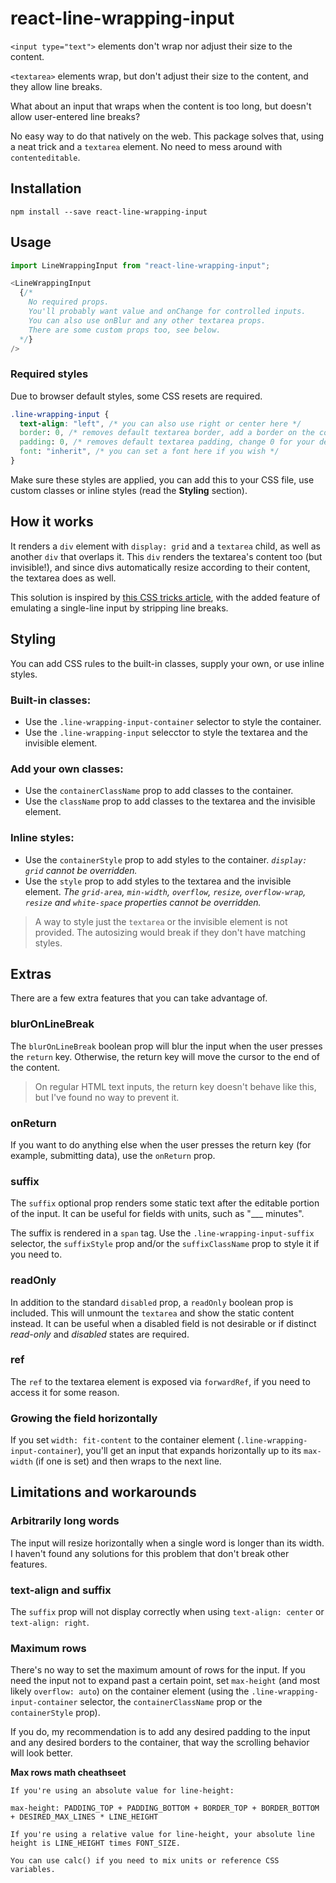 # react-line-wrapping-input

`<input type="text">` elements don't wrap nor adjust their size to the content.

`<textarea>` elements wrap, but don't adjust their size to the content, and they allow line breaks.

What about an input that wraps when the content is too long, but doesn't allow user-entered line breaks?

No easy way to do that natively on the web. This package solves that, using a neat trick and a `textarea` element. No need to mess around with `contenteditable`.

<!-- TODO [Live demo](codesandbox URL) -->

## Installation

```
npm install --save react-line-wrapping-input
```

## Usage

```js
import LineWrappingInput from "react-line-wrapping-input";
```

```js
<LineWrappingInput
  {/*
    No required props.
    You'll probably want value and onChange for controlled inputs.
    You can also use onBlur and any other textarea props.
    There are some custom props too, see below.
  */}
/>
```

### Required styles

Due to browser default styles, some CSS resets are required.

```css
.line-wrapping-input {
  text-align: "left", /* you can also use right or center here */
  border: 0, /* removes default textarea border, add a border on the container if you want one */
  padding: 0, /* removes default textarea padding, change 0 for your desired padding */
  font: "inherit", /* you can set a font here if you wish */
}
```

Make sure these styles are applied, you can add this to your CSS file, use custom classes or inline styles (read the **Styling** section).

## How it works

It renders a `div` element with `display: grid` and a `textarea` child, as well as another `div` that overlaps it. This `div` renders the textarea's content too (but invisible!), and since divs automatically resize according to their content, the textarea does as well.

This solution is inspired by [this CSS tricks article](https://css-tricks.com/the-cleanest-trick-for-autogrowing-textareas/), with the added feature of emulating a single-line input by stripping line breaks.

## Styling

You can add CSS rules to the built-in classes, supply your own, or use inline styles.

### Built-in classes:

- Use the `.line-wrapping-input-container` selector to style the container.
- Use the `.line-wrapping-input` selecctor to style the textarea and the invisible element.

### Add your own classes:

- Use the `containerClassName` prop to add classes to the container.
- Use the `className` prop to add classes to the textarea and the invisible element.

### Inline styles:

- Use the `containerStyle` prop to add styles to the container. _`display: grid` cannot be overridden._
- Use the `style` prop to add styles to the textarea and the invisible element. _The `grid-area`, `min-width`, `overflow`, `resize`, `overflow-wrap`, `resize` and `white-space` properties cannot be overridden._

> A way to style just the `textarea` or the invisible element is not provided. The autosizing would break if they don't have matching styles.

## Extras

There are a few extra features that you can take advantage of.

### blurOnLineBreak

The `blurOnLineBreak` boolean prop will blur the input when the user presses the `return` key. Otherwise, the return key will move the cursor to the end of the content.

> On regular HTML text inputs, the return key doesn't behave like this, but I've found no way to prevent it.

<!-- TODO find a way to prevent return key behavior -->

### onReturn

If you want to do anything else when the user presses the return key (for example, submitting data), use the `onReturn` prop.

### suffix

The `suffix` optional prop renders some static text after the editable portion of the input. It can be useful for fields with units, such as "\_\_\_ minutes".

The suffix is rendered in a `span` tag. Use the `.line-wrapping-input-suffix` selector, the `suffixStyle` prop and/or the `suffixClassName` prop to style it if you need to.

### readOnly

In addition to the standard `disabled` prop, a `readOnly` boolean prop is included. This will unmount the `textarea` and show the static content instead. It can be useful when a disabled field is not desirable or if distinct _read-only_ and _disabled_ states are required.

### ref

The `ref` to the textarea element is exposed via `forwardRef`, if you need to access it for some reason.

### Growing the field horizontally

If you set `width: fit-content` to the container element (`.line-wrapping-input-container`), you'll get an input that expands horizontally up to its `max-width` (if one is set) and then wraps to the next line.

## Limitations and workarounds

### Arbitrarily long words

The input will resize horizontally when a single word is longer than its width. I haven't found any solutions for this problem that don't break other features.

### text-align and suffix

The `suffix` prop will not display correctly when using `text-align: center` or `text-align: right`.

### Maximum rows

There's no way to set the maximum amount of rows for the input. If you need the input not to expand past a certain point, set `max-height` (and most likely `overflow: auto`) on the container element (using the `.line-wrapping-input-container` selector, the `containerClassName` prop or the `containerStyle` prop).

If you do, my recommendation is to add any desired padding to the input and any desired borders to the container, that way the scrolling behavior will look better.

**Max rows math cheathseet**

```
If you're using an absolute value for line-height:

max-height: PADDING_TOP + PADDING_BOTTOM + BORDER_TOP + BORDER_BOTTOM + DESIRED_MAX_LINES * LINE_HEIGHT

If you're using a relative value for line-height, your absolute line height is LINE_HEIGHT times FONT_SIZE.

You can use calc() if you need to mix units or reference CSS variables.
```
